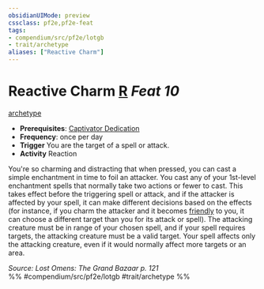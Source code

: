 ```yaml
---
obsidianUIMode: preview
cssclass: pf2e,pf2e-feat
tags:
- compendium/src/pf2e/lotgb
- trait/archetype
aliases: ["Reactive Charm"]
---
```

# Reactive Charm  [R](/rules/core-rulebook/chapter-9-playing-the-game.md#Actions "Reaction") *Feat 10*  
[archetype](/rules/traits/archetype.md)  

- **Prerequisites**: [Captivator Dedication](/compendium/feats/captivator-dedication-lotgb.md)
- **Frequency**: once per day
- **Trigger** You are the target of a spell or attack.
- **Activity** Reaction

You're so charming and distracting that when pressed, you can cast a simple enchantment in time to foil an attacker. You cast any of your 1st-level enchantment spells that normally take two actions or fewer to cast. This takes effect before the triggering spell or attack, and if the attacker is affected by your spell, it can make different decisions based on the effects (for instance, if you charm the attacker and it becomes [friendly](/rules/conditions.md#Friendly) to you, it can choose a different target than you for its attack or spell). The attacking creature must be in range of your chosen spell, and if your spell requires targets, the attacking creature must be a valid target. Your spell affects only the attacking creature, even if it would normally affect more targets or an area.

*Source: Lost Omens: The Grand Bazaar p. 121*  
%% #compendium/src/pf2e/lotgb #trait/archetype %%